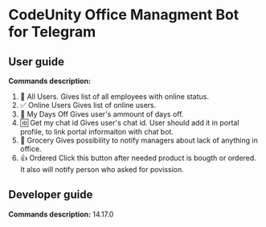 # CodeUnity Office Managment Bot for Telegram

## User guide

**Commands description:**

1. 👤 All Users.
   Gives list of all employees with online status.
2. ✅ Online Users
   Gives list of online users.
3. 🤟 My Days Off
   Gives user's ammount of days off.
4. 🆔 Get my chat id
   Gives user's chat id. User should add it in portal profile, to link portal informaiton with chat bot.
5. 👜 Grocery
   Gives possibility to notify managers about lack of anything in office.
6. 👍 Ordered
   Click this button after needed product is bougth or ordered. It also will notify person who asked for povission.

## Developer guide

**Commands description:** 14.17.0
